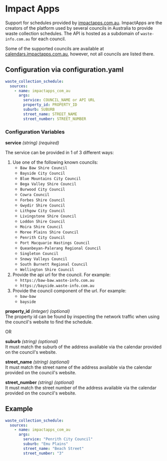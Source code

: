 # Impact Apps

Support for schedules provided by [impactapps.com.au](https://impactapps.com.au/). ImpactApps are the creators of the platform used by several councils in Australia to provide waste collection schedules. The API is hosted as a subdomain of `waste-info.com.au` for each council.

Some of the supported councils are available at [calendars.impactapps.com.au](https://calendars.impactapps.com.au/), however, not all councils are listed there.

## Configuration via configuration.yaml

```yaml
waste_collection_schedule:
  sources:
    - name: impactapps_com_au
      args:
        service: COUNCIL_NAME or API URL
        property_id: PROPERTY_ID
        suburb: SUBURB
        street_name: STREET_NAME
        street_number: STREET_NUMBER
```

### Configuration Variables

**service**
*(string) (required)*

The service can be provided in 1 of 3 different ways:

1. Use one of the following known councils:
    - `Baw Baw Shire Council`
    - `Bayside City Council`
    - `Blue Mountains City Council`
    - `Bega Valley Shire Council`
    - `Burwood City Council`
    - `Cowra Council`
    - `Forbes Shire Council`
    - `Gwydir Shire Council`
    - `Lithgow City Council`
    - `Livingstone Shire Council`
    - `Loddon Shire Council`
    - `Moira Shire Council`
    - `Moree Plains Shire Council`
    - `Penrith City Council`
    - `Port Macquarie Hastings Council`
    - `Queanbeyan-Palerang Regional Council`
    - `Singleton Council`
    - `Snowy Valleys Council`
    - `South Burnett Regional Council`
    - `Wellington Shire Council`
1. Provide the api url for the council. For example:
    - `https://baw-baw.waste-info.com.au`
    - `https://bayside.waste-info.com.au`
1. Provide the council component of the url. For example:
    - `baw-baw`
    - `bayside`



**property_id**
*(integer) (optional)*\
The property id can be found by inspecting the network traffic when using the council's website to find the schedule.


OR

**suburb**
*(string) (optional)*\
It must match the suburb of the address available via the calendar provided on the council's website.

**street_name**
*(string) (optional)*\
It must match the street name of the address available via the calendar provided on the council's website.

**street_number**
*(string) (optional)*\
It must match the street number of the address available via the calendar provided on the council's website.


## Example

```yaml
waste_collection_schedule:
  sources:
    - name: impactapps_com_au
      args:
        service: "Penrith City Council"
        suburb: "Emu Plains"
        street_name: "Beach Street"
        street_number: "3"
```

